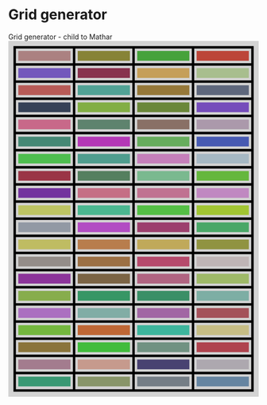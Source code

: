 # Grid generator
Grid generator - child to Mathar
![Example](https://github.com/ahmed4end/grid/blob/master/example.png)
